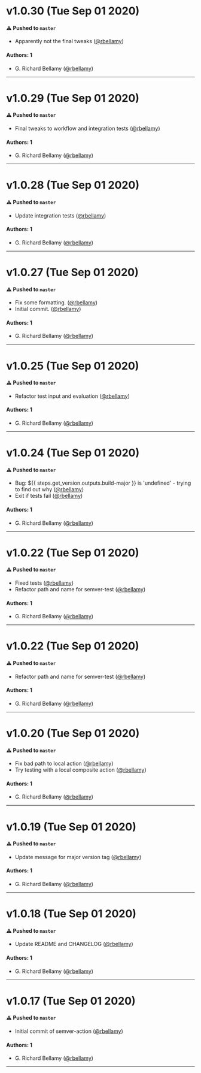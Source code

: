 # v1.0.30 (Tue Sep 01 2020)

#### ⚠️ Pushed to `master`

- Apparently not the final tweaks ([@rbellamy](https://github.com/rbellamy))

#### Authors: 1

- G. Richard Bellamy ([@rbellamy](https://github.com/rbellamy))

---

# v1.0.29 (Tue Sep 01 2020)

#### ⚠️ Pushed to `master`

- Final tweaks to workflow and integration tests ([@rbellamy](https://github.com/rbellamy))

#### Authors: 1

- G. Richard Bellamy ([@rbellamy](https://github.com/rbellamy))

---

# v1.0.28 (Tue Sep 01 2020)

#### ⚠️ Pushed to `master`

- Update integration tests ([@rbellamy](https://github.com/rbellamy))

#### Authors: 1

- G. Richard Bellamy ([@rbellamy](https://github.com/rbellamy))

---

# v1.0.27 (Tue Sep 01 2020)

#### ⚠️ Pushed to `master`

- Fix some formatting. ([@rbellamy](https://github.com/rbellamy))
- Initial commit. ([@rbellamy](https://github.com/rbellamy))

#### Authors: 1

- G. Richard Bellamy ([@rbellamy](https://github.com/rbellamy))

---

# v1.0.25 (Tue Sep 01 2020)

#### ⚠️ Pushed to `master`

- Refactor test input and evaluation ([@rbellamy](https://github.com/rbellamy))

#### Authors: 1

- G. Richard Bellamy ([@rbellamy](https://github.com/rbellamy))

---

# v1.0.24 (Tue Sep 01 2020)

#### ⚠️ Pushed to `master`

- Bug: ${{ steps.get_version.outputs.build-major }} is 'undefined' - trying to find out why ([@rbellamy](https://github.com/rbellamy))
- Exit if tests fail ([@rbellamy](https://github.com/rbellamy))

#### Authors: 1

- G. Richard Bellamy ([@rbellamy](https://github.com/rbellamy))

---

# v1.0.22 (Tue Sep 01 2020)

#### ⚠️ Pushed to `master`

- Fixed tests ([@rbellamy](https://github.com/rbellamy))
- Refactor path and name for semver-test ([@rbellamy](https://github.com/rbellamy))

#### Authors: 1

- G. Richard Bellamy ([@rbellamy](https://github.com/rbellamy))

---

# v1.0.22 (Tue Sep 01 2020)

#### ⚠️ Pushed to `master`

- Refactor path and name for semver-test ([@rbellamy](https://github.com/rbellamy))

#### Authors: 1

- G. Richard Bellamy ([@rbellamy](https://github.com/rbellamy))

---

# v1.0.20 (Tue Sep 01 2020)

#### ⚠️ Pushed to `master`

- Fix bad path to local action ([@rbellamy](https://github.com/rbellamy))
- Try testing with a local composite action ([@rbellamy](https://github.com/rbellamy))

#### Authors: 1

- G. Richard Bellamy ([@rbellamy](https://github.com/rbellamy))

---

# v1.0.19 (Tue Sep 01 2020)

#### ⚠️ Pushed to `master`

- Update message for major version tag ([@rbellamy](https://github.com/rbellamy))

#### Authors: 1

- G. Richard Bellamy ([@rbellamy](https://github.com/rbellamy))

---

# v1.0.18 (Tue Sep 01 2020)

#### ⚠️ Pushed to `master`

- Update README and CHANGELOG ([@rbellamy](https://github.com/rbellamy))

#### Authors: 1

- G. Richard Bellamy ([@rbellamy](https://github.com/rbellamy))

---

# v1.0.17 (Tue Sep 01 2020)

#### ⚠️ Pushed to `master`

- Initial commit of semver-action ([@rbellamy](https://github.com/rbellamy))

#### Authors: 1

- G. Richard Bellamy ([@rbellamy](https://github.com/rbellamy))

---
